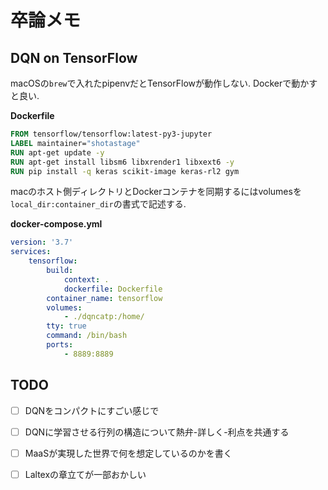 # 卒論メモ


## DQN on TensorFlow

macOSの`brew`で入れたpipenvだとTensorFlowが動作しない. Dockerで動かすと良い.



**Dockerfile**

```dockerfile
FROM tensorflow/tensorflow:latest-py3-jupyter
LABEL maintainer="shotastage"
RUN apt-get update -y
RUN apt-get install libsm6 libxrender1 libxext6 -y
RUN pip install -q keras scikit-image keras-rl2 gym
```



macのホスト側ディレクトリとDockerコンテナを同期するにはvolumesを`local_dir:container_dir`の書式で記述する.

**docker-compose.yml**

```yaml
version: '3.7'
services:
    tensorflow:
        build:
            context: .
            dockerfile: Dockerfile
        container_name: tensorflow
        volumes:
            - ./dqncatp:/home/
        tty: true
        command: /bin/bash
        ports:
            - 8889:8889
```



## TODO

- [ ] DQNをコンパクトにすごい感じで
- [ ] DQNに学習させる行列の構造について熱弁-詳しく-利点を共通する
- [ ] MaaSが実現した世界で何を想定しているのかを書く
- [ ] Laltexの章立てが一部おかしい

